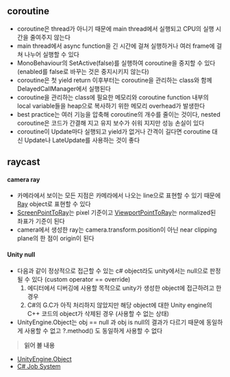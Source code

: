 ## coroutine
- coroutine은 thread가 아니기 때문에 main thread에서 실행되고 CPU의 실행 시간을 줄여주지 않는다   
- main thread에서 async function을 긴 시간에 걸쳐 실행하거나 여러 frame에 걸쳐 나누어 실행할 수 있다   
- MonoBehaviour의 SetActive(false)를 실행하여 coroutine을 중지할 수 있다 (enabled를 false로 바꾸는 것은 중지시키지 않는다)   
- coroutine은 첫 yield return 이후부터는 coroutine을 관리하는 class와 함께DelayedCallManager에서 실행된다   
- coroutine을 관리하는 class에 필요한 메모리와 coroutine function 내부의 local variable들을 heap으로 복사하기 위한 메모리 overhead가 발생한다   
- best practice는 여러 기능을 압축해 coroutine의 개수를 줄이는 것이다, nested coroutine은 코드가 간결해 지고 유지 보수가 쉬워 지지만 성능 손실이 있다   
- coroutine이 Update마다 실행되고 yield가 없거나 간격이 길다면 coroutine 대신 Update나 LateUpdate를 사용하는 것이 좋다   
## raycast
#### camera ray 
- 카메라에서 보이는 모든 지점은 카메라에서 나오는 line으로 표현할 수 있기 때문에 [Ray](https://docs.unity3d.com/2021.3/Documentation/ScriptReference/Ray.html) object로 표현할 수 있다   
- [ScreenPointToRay](https://docs.unity3d.com/2021.3/Documentation/ScriptReference/Camera.ScreenPointToRay.html)는 pixel 기준이고 [ViewportPointToRay](https://docs.unity3d.com/2021.3/Documentation/ScriptReference/Camera.ViewportPointToRay.html)는 normalized된 좌표가 기준이 된다   
- camera에서 생성한 ray는 camera.transform.position이 아닌 near clipping plane의 한 점이 origin이 된다   
#### Unity null   
- 다음과 같이  정상적으로 접근할 수 있는 c# object라도 unity에서는 null으로 판정될 수 있다 (custom operator \== override)   
  1. 에디터에서 디버깅에 사용할 목적으로 unity가 생성한 object에 접근하려고 한 경우   
  2. C#의 G.C가 아직 처리하지 않았지만 해당 object에 대한 Unity engine의 C++ 코드의 object가 삭제된 경우 (사용할 수 없는 상태)   
- UnityEngine.Object는 obj \== null 과 obj is null의 결과가 다르기 때문에 동일하게 사용할 수 없고 ?.method() 도 동일하게 사용할 수 없다   
> **읽어 볼 내용**
- [UnityEngine.Object](https://docs.unity3d.com/6000.0/Documentation/Manual/class-Object.html)   
- [C# Job System](https://docs.unity3d.com/2022.3/Documentation/Manual/JobSystem.html)  